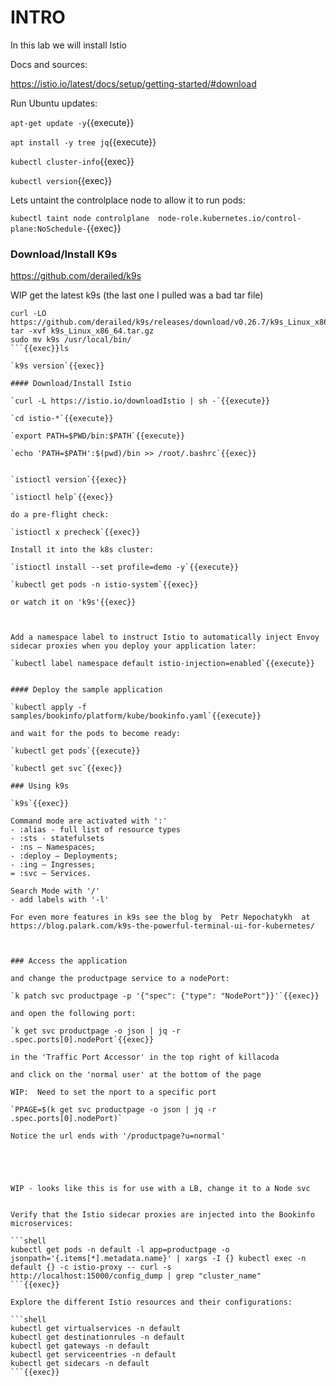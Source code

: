 # INTRO

In this lab we will install Istio

Docs and sources:

https://istio.io/latest/docs/setup/getting-started/#download

Run Ubuntu updates:

`apt-get update -y`{{execute}}

`apt install -y tree jq`{{execute}}

`kubectl cluster-info`{{exec}}

`kubectl version`{{exec}}

Lets untaint the controlplace node to allow it to run pods:

`kubectl taint node controlplane  node-role.kubernetes.io/control-plane:NoSchedule-`{{exec}}

### Download/Install K9s

https://github.com/derailed/k9s

WIP get the latest k9s (the last one I pulled was a bad tar file)

```
curl -LO https://github.com/derailed/k9s/releases/download/v0.26.7/k9s_Linux_x86_64.tar.gz
tar -xvf k9s_Linux_x86_64.tar.gz
sudo mv k9s /usr/local/bin/
```{{exec}}ls

`k9s version`{{exec}}

#### Download/Install Istio

`curl -L https://istio.io/downloadIstio | sh -`{{execute}}

`cd istio-*`{{execute}}

`export PATH=$PWD/bin:$PATH`{{execute}}

`echo 'PATH=$PATH':$(pwd)/bin >> /root/.bashrc`{{exec}}


`istioctl version`{{exec}}

`istioctl help`{{exec}}

do a pre-flight check:

`istioctl x precheck`{{exec}}

Install it into the k8s cluster:

`istioctl install --set profile=demo -y`{{execute}}

`kubectl get pods -n istio-system`{{exec}}

or watch it on 'k9s'{{exec}}



Add a namespace label to instruct Istio to automatically inject Envoy sidecar proxies when you deploy your application later:

`kubectl label namespace default istio-injection=enabled`{{execute}}


#### Deploy the sample application

`kubectl apply -f samples/bookinfo/platform/kube/bookinfo.yaml`{{execute}}

and wait for the pods to become ready:

`kubectl get pods`{{execute}}

`kubectl get svc`{{exec}}

### Using k9s

`k9s`{{exec}}

Command mode are activated with ':'   
- :alias - full list of resource types
- :sts - statefulsets
- :ns — Namespaces;
- :deploy — Deployments;
- :ing — Ingresses;
= :svc — Services.

Search Mode with '/'
- add labels with '-l'

For even more features in k9s see the blog by  Petr Nepochatykh  at https://blog.palark.com/k9s-the-powerful-terminal-ui-for-kubernetes/



### Access the application

and change the productpage service to a nodePort:

`k patch svc productpage -p '{"spec": {"type": "NodePort"}}'`{{exec}}

and open the following port:

`k get svc productpage -o json | jq -r .spec.ports[0].nodePort`{{exec}}

in the 'Traffic Port Accessor' in the top right of killacoda

and click on the 'normal user' at the bottom of the page

WIP:  Need to set the nport to a specific port

`PPAGE=$(k get svc productpage -o json | jq -r .spec.ports[0].nodePort)`

Notice the url ends with '/productpage?u=normal'





WIP - looks like this is for use with a LB, change it to a Node svc


Verify that the Istio sidecar proxies are injected into the Bookinfo microservices:

```shell
kubectl get pods -n default -l app=productpage -o jsonpath='{.items[*].metadata.name}' | xargs -I {} kubectl exec -n default {} -c istio-proxy -- curl -s http://localhost:15000/config_dump | grep "cluster_name"
```{{exec}}

Explore the different Istio resources and their configurations:

```shell
kubectl get virtualservices -n default
kubectl get destinationrules -n default
kubectl get gateways -n default
kubectl get serviceentries -n default
kubectl get sidecars -n default
```{{exec}}

